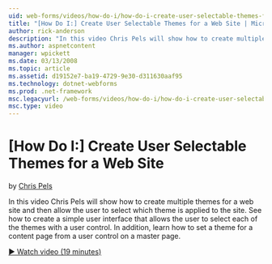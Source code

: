 ```yaml
---
uid: web-forms/videos/how-do-i/how-do-i-create-user-selectable-themes-for-a-web-site
title: "[How Do I:] Create User Selectable Themes for a Web Site | Microsoft Docs"
author: rick-anderson
description: "In this video Chris Pels will show how to create multiple themes for a web site and then allow the user to select which theme is applied to the site. See how..."
ms.author: aspnetcontent
manager: wpickett
ms.date: 03/13/2008
ms.topic: article
ms.assetid: d19152e7-ba19-4729-9e30-d311630aaf95
ms.technology: dotnet-webforms
ms.prod: .net-framework
msc.legacyurl: /web-forms/videos/how-do-i/how-do-i-create-user-selectable-themes-for-a-web-site
msc.type: video
---
```

[How Do I:] Create User Selectable Themes for a Web Site
====================
by [Chris Pels](https://twitter.com/chrispels)

In this video Chris Pels will show how to create multiple themes for a web site and then allow the user to select which theme is applied to the site. See how to create a simple user interface that allows the user to select each of the themes with a user control. In addition, learn how to set a theme for a content page from a user control on a master page.

[&#9654; Watch video (19 minutes)](https://channel9.msdn.com/Blogs/ASP-NET-Site-Videos/how-do-i-create-user-selectable-themes-for-a-web-site)